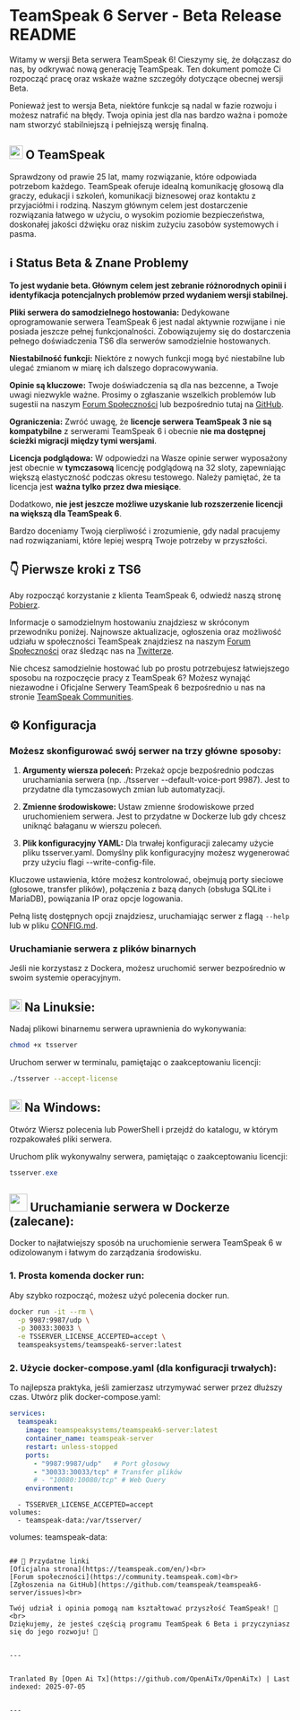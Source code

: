 # TeamSpeak 6 Server - Beta Release README

Witamy w wersji Beta serwera TeamSpeak 6! Cieszymy się, że dołączasz do nas, by odkrywać nową generację TeamSpeak. Ten dokument pomoże Ci rozpocząć pracę oraz wskaże ważne szczegóły dotyczące obecnej wersji Beta.

Ponieważ jest to wersja Beta, niektóre funkcje są nadal w fazie rozwoju i możesz natrafić na błędy. Twoja opinia jest dla nas bardzo ważna i pomoże nam stworzyć stabilniejszą i pełniejszą wersję finalną.

<h2><img width="24" src="/icons/teamspeak_blue.svg">&nbsp;O TeamSpeak</h2>

Sprawdzony od prawie 25 lat, mamy rozwiązanie, które odpowiada potrzebom każdego. TeamSpeak oferuje idealną komunikację głosową dla graczy, edukacji i szkoleń, komunikacji biznesowej oraz kontaktu z przyjaciółmi i rodziną. Naszym głównym celem jest dostarczenie rozwiązania łatwego w użyciu, o wysokim poziomie bezpieczeństwa, doskonałej jakości dźwięku oraz niskim zużyciu zasobów systemowych i pasma.

## ℹ️ Status Beta & Znane Problemy
**To jest wydanie beta. Głównym celem jest zebranie różnorodnych opinii i identyfikacja potencjalnych problemów przed wydaniem wersji stabilnej.**

**Pliki serwera do samodzielnego hostowania:** Dedykowane oprogramowanie serwera TeamSpeak 6 jest nadal aktywnie rozwijane i nie posiada jeszcze pełnej funkcjonalności. Zobowiązujemy się do dostarczenia pełnego doświadczenia TS6 dla serwerów samodzielnie hostowanych.

**Niestabilność funkcji:** Niektóre z nowych funkcji mogą być niestabilne lub ulegać zmianom w miarę ich dalszego dopracowywania.

**Opinie są kluczowe:** Twoje doświadczenia są dla nas bezcenne, a Twoje uwagi niezwykle ważne. Prosimy o zgłaszanie wszelkich problemów lub sugestii na naszym [Forum Społeczności](https://community.teamspeak.com/c/teamspeak-6-server/45) lub bezpośrednio tutaj na [GitHub](https://github.com/teamspeak/teamspeak6-server/issues).

**Ograniczenia:** Zwróć uwagę, że **licencje serwera TeamSpeak 3 nie są kompatybilne** z serwerami TeamSpeak 6 i obecnie **nie ma dostępnej ścieżki migracji między tymi wersjami**.

**Licencja podglądowa:** W odpowiedzi na Wasze opinie serwer wyposażony jest obecnie w **tymczasową** licencję podglądową na 32 sloty, zapewniając większą elastyczność podczas okresu testowego. Należy pamiętać, że ta licencja jest **ważna tylko przez dwa miesiące**.

Dodatkowo, **nie jest jeszcze możliwe uzyskanie lub rozszerzenie licencji na większą dla TeamSpeak 6**.

Bardzo doceniamy Twoją cierpliwość i zrozumienie, gdy nadal pracujemy nad rozwiązaniami, które lepiej wesprą Twoje potrzeby w przyszłości.

## 👇 Pierwsze kroki z TS6
Aby rozpocząć korzystanie z klienta TeamSpeak 6, odwiedź naszą stronę [Pobierz](https://teamspeak.com/en/downloads/).

Informacje o samodzielnym hostowaniu znajdziesz w skróconym przewodniku poniżej. Najnowsze aktualizacje, ogłoszenia oraz możliwość udziału w społeczności TeamSpeak znajdziesz na naszym [Forum Społeczności](https://community.teamspeak.com/) oraz śledząc nas na [Twitterze](https://x.com/teamspeak).

Nie chcesz samodzielnie hostować lub po prostu potrzebujesz łatwiejszego sposobu na rozpoczęcie pracy z TeamSpeak 6? Możesz wynająć niezawodne i Oficjalne Serwery TeamSpeak 6 bezpośrednio u nas na stronie [TeamSpeak Communities](https://www.myteamspeak.com/communities).
## ⚙️ Konfiguracja
### Możesz skonfigurować swój serwer na trzy główne sposoby:

1. **Argumenty wiersza poleceń:** Przekaż opcje bezpośrednio podczas uruchamiania serwera (np. ./tsserver --default-voice-port 9987). Jest to przydatne dla tymczasowych zmian lub automatyzacji.

2. **Zmienne środowiskowe:** Ustaw zmienne środowiskowe przed uruchomieniem serwera. Jest to przydatne w Dockerze lub gdy chcesz uniknąć bałaganu w wierszu poleceń.

3. **Plik konfiguracyjny YAML:** Dla trwałej konfiguracji zalecamy użycie pliku tsserver.yaml. Domyślny plik konfiguracyjny możesz wygenerować przy użyciu flagi --write-config-file.

Kluczowe ustawienia, które możesz kontrolować, obejmują porty sieciowe (głosowe, transfer plików), połączenia z bazą danych (obsługa SQLite i MariaDB), powiązania IP oraz opcje logowania.

Pełną listę dostępnych opcji znajdziesz, uruchamiając serwer z flagą `--help` lub w pliku [CONFIG.md](https://raw.githubusercontent.com/teamspeak/teamspeak6-server/main/CONFIG.md).

### Uruchamianie serwera z plików binarnych
Jeśli nie korzystasz z Dockera, możesz uruchomić serwer bezpośrednio w swoim systemie operacyjnym.

<h2><img width="22" src="/icons/linux.svg">&nbsp;Na Linuksie:</h2>

Nadaj plikowi binarnemu serwera uprawnienia do wykonywania:
```sh
chmod +x tsserver
```

Uruchom serwer w terminalu, pamiętając o zaakceptowaniu licencji:

```sh
./tsserver --accept-license
```

<h2><img width="22" src="/icons/windows.svg">&nbsp;Na Windows:</h2>

Otwórz Wiersz polecenia lub PowerShell i przejdź do katalogu, w którym rozpakowałeś pliki serwera.

Uruchom plik wykonywalny serwera, pamiętając o zaakceptowaniu licencji:
```powershell
tsserver.exe
```

<h2><img width="32" src="/icons/docker.svg">&nbsp;Uruchamianie serwera w Dockerze (zalecane):</h2>
Docker to najłatwiejszy sposób na uruchomienie serwera TeamSpeak 6 w odizolowanym i łatwym do zarządzania środowisku.

### 1. Prosta komenda docker run:

Aby szybko rozpocząć, możesz użyć polecenia docker run.

```sh
docker run -it --rm \
  -p 9987:9987/udp \
  -p 30033:30033 \
  -e TSSERVER_LICENSE_ACCEPTED=accept \
  teamspeaksystems/teamspeak6-server:latest
```

### 2. Użycie docker-compose.yaml (dla konfiguracji trwałych):
To najlepsza praktyka, jeśli zamierzasz utrzymywać serwer przez dłuższy czas. Utwórz plik docker-compose.yaml:

```yaml
services:
  teamspeak:
    image: teamspeaksystems/teamspeak6-server:latest
    container_name: teamspeak-server
    restart: unless-stopped
    ports:
      - "9987:9987/udp"   # Port głosowy
      - "30033:30033/tcp" # Transfer plików
      # - "10080:10080/tcp" # Web Query
    environment:
```
      - TSSERVER_LICENSE_ACCEPTED=accept
    volumes:
      - teamspeak-data:/var/tsserver/

volumes:
  teamspeak-data:
```

## 🔗 Przydatne linki
[Oficjalna strona](https://teamspeak.com/en/)<br>
[Forum społeczności](https://community.teamspeak.com)<br>
[Zgłoszenia na GitHub](https://github.com/teamspeak/teamspeak6-server/issues)<br>

Twój udział i opinia pomogą nam kształtować przyszłość TeamSpeak! 💙<br>
Dziękujemy, że jesteś częścią programu TeamSpeak 6 Beta i przyczyniasz się do jego rozwoju! 🫡

---

Tranlated By [Open Ai Tx](https://github.com/OpenAiTx/OpenAiTx) | Last indexed: 2025-07-05

---